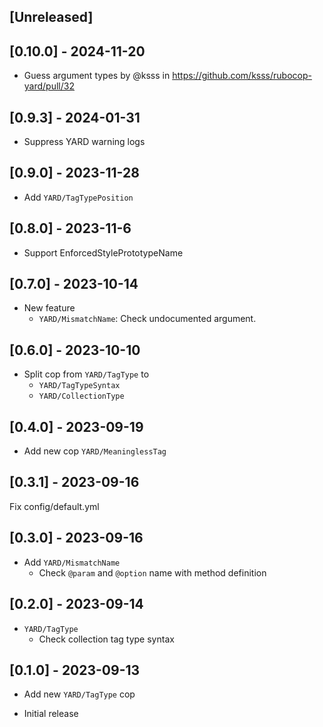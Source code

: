 ## [Unreleased]

## [0.10.0] - 2024-11-20

* Guess argument types by @ksss in https://github.com/ksss/rubocop-yard/pull/32

## [0.9.3] - 2024-01-31

- Suppress YARD warning logs

## [0.9.0] - 2023-11-28

- Add `YARD/TagTypePosition`

## [0.8.0] - 2023-11-6

- Support EnforcedStylePrototypeName

## [0.7.0] - 2023-10-14

- New feature
    - `YARD/MismatchName`: Check undocumented argument.

## [0.6.0] - 2023-10-10

- Split cop from `YARD/TagType` to
    - `YARD/TagTypeSyntax`
    - `YARD/CollectionType`

## [0.4.0] - 2023-09-19

- Add new cop `YARD/MeaninglessTag`

## [0.3.1] - 2023-09-16

Fix config/default.yml

## [0.3.0] - 2023-09-16

- Add `YARD/MismatchName`
    - Check `@param` and `@option` name with method definition

## [0.2.0] - 2023-09-14

- `YARD/TagType`
    - Check collection tag type syntax

## [0.1.0] - 2023-09-13

- Add new `YARD/TagType` cop

- Initial release
